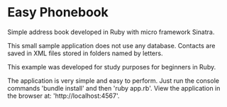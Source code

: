 # Easy Phonebook

Simple address book developed in Ruby with micro framework Sinatra.

This small sample application does not use any database.
Contacts are saved in XML files stored in folders named by letters.

This example was developed for study purposes for beginners in Ruby.

The application is very simple and easy to perform.
Just run the console commands 'bundle install' and then 'ruby app.rb'.
View the application in the browser at: 'http://localhost:4567'.
